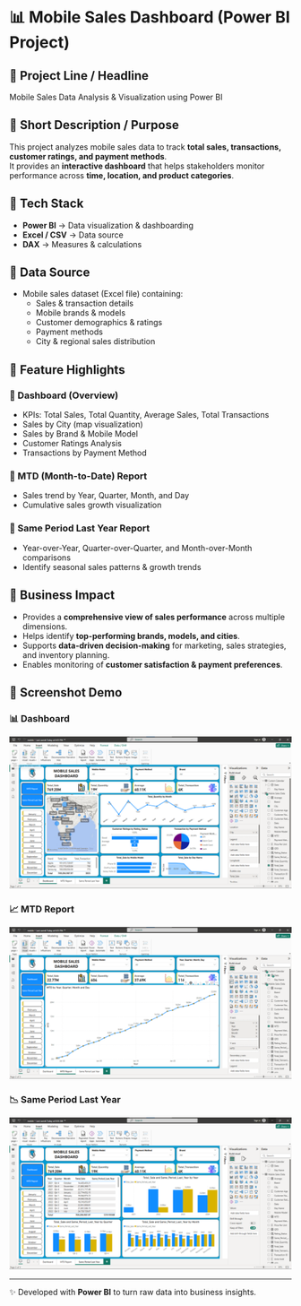 # 📊 Mobile Sales Dashboard (Power BI Project)

## 🔹 Project Line / Headline  
Mobile Sales Data Analysis & Visualization using Power BI  

## 🔹 Short Description / Purpose  
This project analyzes mobile sales data to track **total sales, transactions, customer ratings, and payment methods**.  
It provides an **interactive dashboard** that helps stakeholders monitor performance across **time, location, and product categories**.  

## 🔹 Tech Stack  
- **Power BI** → Data visualization & dashboarding  
- **Excel / CSV** → Data source  
- **DAX** → Measures & calculations  

## 🔹 Data Source  
- Mobile sales dataset (Excel file) containing:  
  - Sales & transaction details  
  - Mobile brands & models  
  - Customer demographics & ratings  
  - Payment methods  
  - City & regional sales distribution  

## 🔹 Feature Highlights  
### 📌 Dashboard (Overview)  
- KPIs: Total Sales, Total Quantity, Average Sales, Total Transactions  
- Sales by City (map visualization)  
- Sales by Brand & Mobile Model  
- Customer Ratings Analysis  
- Transactions by Payment Method  

### 📌 MTD (Month-to-Date) Report  
- Sales trend by Year, Quarter, Month, and Day  
- Cumulative sales growth visualization  

### 📌 Same Period Last Year Report  
- Year-over-Year, Quarter-over-Quarter, and Month-over-Month comparisons  
- Identify seasonal sales patterns & growth trends  

## 🔹 Business Impact  
- Provides a **comprehensive view of sales performance** across multiple dimensions.  
- Helps identify **top-performing brands, models, and cities**.  
- Supports **data-driven decision-making** for marketing, sales strategies, and inventory planning.  
- Enables monitoring of **customer satisfaction & payment preferences**.  

## 🔹 Screenshot Demo  

### 📊 Dashboard  
![Dashboard](Dashboard.png)  

### 📈 MTD Report  
![MTD Report](MTD%20Report.png)  

### 📉 Same Period Last Year  
![Same Period Last Year](Same%20Period%20Last%20Year.png)  

---
✨ Developed with **Power BI** to turn raw data into business insights.
